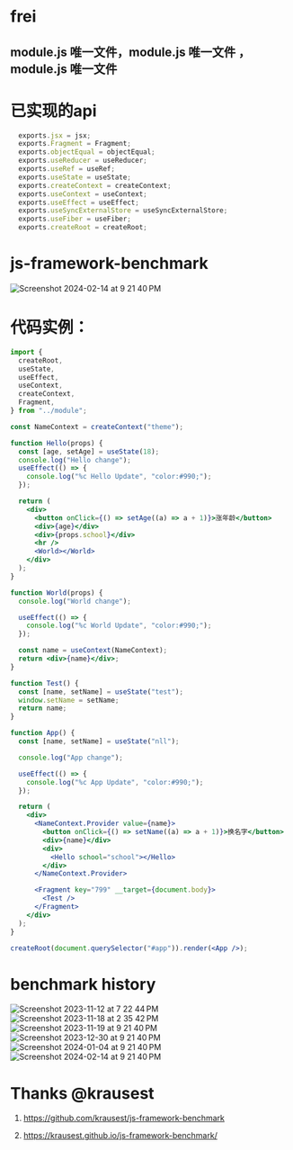 # frei 
## module.js 唯一文件，module.js 唯一文件 ， module.js 唯一文件

# 已实现的api
```js
  exports.jsx = jsx;
  exports.Fragment = Fragment;
  exports.objectEqual = objectEqual;
  exports.useReducer = useReducer;
  exports.useRef = useRef;
  exports.useState = useState;
  exports.createContext = createContext;
  exports.useContext = useContext;
  exports.useEffect = useEffect;
  exports.useSyncExternalStore = useSyncExternalStore;
  exports.useFiber = useFiber;
  exports.createRoot = createRoot;
```

# js-framework-benchmark

 ![Screenshot 2024-02-14 at 9 21 40 PM](https://raw.githubusercontent.com/AimWhy/frei/main/imags/1-1-18.png)

# 代码实例：
```jsx
import {
  createRoot,
  useState,
  useEffect,
  useContext,
  createContext,
  Fragment,
} from "../module";

const NameContext = createContext("theme");

function Hello(props) {
  const [age, setAge] = useState(18);
  console.log("Hello change");
  useEffect(() => {
    console.log("%c Hello Update", "color:#990;");
  });

  return (
    <div>
      <button onClick={() => setAge((a) => a + 1)}>涨年龄</button>
      <div>{age}</div>
      <div>{props.school}</div>
      <hr />
      <World></World>
    </div>
  );
}

function World(props) {
  console.log("World change");

  useEffect(() => {
    console.log("%c World Update", "color:#990;");
  });

  const name = useContext(NameContext);
  return <div>{name}</div>;
}

function Test() {
  const [name, setName] = useState("test");
  window.setName = setName;
  return name;
}

function App() {
  const [name, setName] = useState("nll");

  console.log("App change");

  useEffect(() => {
    console.log("%c App Update", "color:#990;");
  });

  return (
    <div>
      <NameContext.Provider value={name}>
        <button onClick={() => setName((a) => a + 1)}>换名字</button>
        <div>{name}</div>
        <div>
          <Hello school="school"></Hello>
        </div>
      </NameContext.Provider>

      <Fragment key="799" __target={document.body}>
        <Test />
      </Fragment>
    </div>
  );
}

createRoot(document.querySelector("#app")).render(<App />);

```

# benchmark history

 ![Screenshot 2023-11-12 at 7 22 44 PM](https://raw.githubusercontent.com/AimWhy/frei/main/imags/1-0-9.png)
 ![Screenshot 2023-11-18 at 2 35 42 PM](https://raw.githubusercontent.com/AimWhy/frei/main/imags/1-0-13.png)
 ![Screenshot 2023-11-19 at 9 21 40 PM](https://raw.githubusercontent.com/AimWhy/frei/main/imags/1-0-16.png)
 ![Screenshot 2023-12-30 at 9 21 40 PM](https://raw.githubusercontent.com/AimWhy/frei/main/imags/1-0-30.png)
 ![Screenshot 2024-01-04 at 9 21 40 PM](https://raw.githubusercontent.com/AimWhy/frei/main/imags/1-0-36.png)
 ![Screenshot 2024-02-14 at 9 21 40 PM](https://raw.githubusercontent.com/AimWhy/frei/main/imags/1-1-18.png)

# Thanks @krausest 

1. https://github.com/krausest/js-framework-benchmark

2. https://krausest.github.io/js-framework-benchmark/
